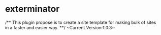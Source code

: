 # exterminator
/**
This plugin propose is to create a site template for making bulk of sites in a faster and easier way.
**/
~Current Version:1.0.3~

